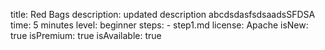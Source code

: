 title: Red Bags
description: updated description abcdsdasfsdsaadsSFDSA
time: 5 minutes
level: beginner
steps:
    - step1.md
license: Apache
isNew: true
isPremium: true
isAvailable: true

